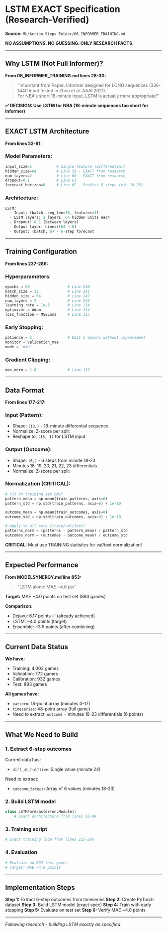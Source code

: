 # LSTM EXACT Specification (Research-Verified)

**Source:** `ML/Action Steps Folder/06_INFORMER_TRAINING.md`

**NO ASSUMPTIONS. NO GUESSING. ONLY RESEARCH FACTS.**

---

## Why LSTM (Not Full Informer)?

**From 06_INFORMER_TRAINING.md lines 28-30:**
> "Important from Paper: Informer designed for LONG sequences (336-1440 input tested in Zhou et al. AAAI 2021).  
> For NBA's short 18-minute input, LSTM is actually more appropriate!"

**✅ DECISION: Use LSTM for NBA (18-minute sequences too short for Informer)**

---

## EXACT LSTM Architecture

**From lines 52-81:**

### Model Parameters:
```python
input_size=1           # Single feature (differential)
hidden_size=64         # Line 59 - EXACT from research
num_layers=2           # Line 60 - EXACT from research
dropout=0.1            # Line 61
forecast_horizon=6     # Line 62 - Predict 6 steps (min 18-23)
```

### Architecture:
```python
LSTM:
  - Input: (batch, seq_len=18, features=1)
  - LSTM layers: 2 layers, 64 hidden units each
  - Dropout: 0.1 (between layers)
  - Output layer: Linear(64 → 6)
  - Output: (batch, 6) - 6-step forecast
```

---

## Training Configuration

**From lines 237-286:**

### Hyperparameters:
```python
epochs = 50                 # Line 240
batch_size = 32             # Line 241
hidden_size = 64            # Line 242
num_layers = 2              # Line 243
learning_rate = 1e-3        # Line 114
optimizer = Adam            # Line 114
loss_function = MSELoss     # Line 115
```

### Early Stopping:
```python
patience = 5                # Wait 5 epochs without improvement
monitor = validation_mae
mode = 'min'
```

### Gradient Clipping:
```python
max_norm = 1.0              # Line 133
```

---

## Data Format

**From lines 177-217:**

### Input (Pattern):
- Shape: `(18,)` - 18-minute differential sequence
- Normalize: Z-score per split
- Reshape to: `(18, 1)` for LSTM input

### Output (Outcome):
- Shape: `(6,)` - 6 steps from minute 18-23
- Minutes 18, 19, 20, 21, 22, 23 differentials
- Normalize: Z-score per split

### Normalization (CRITICAL):
```python
# Fit on training set ONLY
pattern_mean = np.mean(train_patterns, axis=0)
pattern_std = np.std(train_patterns, axis=0) + 1e-10

outcome_mean = np.mean(train_outcomes, axis=0)
outcome_std = np.std(train_outcomes, axis=0) + 1e-10

# Apply to all sets (train/val/test)
patterns_norm = (patterns - pattern_mean) / pattern_std
outcomes_norm = (outcomes - outcome_mean) / outcome_std
```

**CRITICAL:** Must use TRAINING statistics for val/test normalization!

---

## Expected Performance

**From MODELSYNERGY.md line 853:**
> "LSTM alone: MAE ~4.0 pts"

**Target:** MAE ~4.0 points on test set (893 games)

**Comparison:**
- Dejavu: 6.17 points ✅ (already achieved)
- LSTM: ~4.0 points (target)
- Ensemble: ~3.5 points (after combining)

---

## Current Data Status

**We have:**
- Training: 4,003 games
- Validation: 772 games  
- Calibration: 932 games
- Test: 893 games

**All games have:**
- `pattern`: 18-point array (minutes 0-17)
- `timeseries`: 48-point array (full game)
- Need to extract: `outcome` = minutes 18-23 differentials (6 points)

---

## What We Need to Build

### 1. Extract 6-step outcomes
Current data has:
- `diff_at_halftime`: Single value (minute 24)

Need to extract:
- `outcome_6steps`: Array of 6 values (minutes 18-23)

### 2. Build LSTM model
```python
class LSTMForecaster(nn.Module):
    # Exact architecture from lines 52-99
```

### 3. Training script
```python
# Exact training loop from lines 225-286
```

### 4. Evaluation
```python
# Evaluate on 893 test games
# Target: MAE ~4.0 points
```

---

## Implementation Steps

**Step 1:** Extract 6-step outcomes from timeseries
**Step 2:** Create PyTorch dataset
**Step 3:** Build LSTM model (exact spec)
**Step 4:** Train with early stopping
**Step 5:** Evaluate on test set
**Step 6:** Verify MAE ~4.0 points

---

*Following research - building LSTM exactly as specified*


